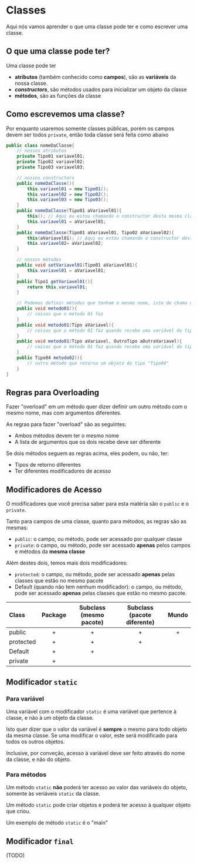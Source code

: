 # Classes

Aqui nós vamos aprender o que uma classe pode ter e como escrever uma classe.

## O que uma classe pode ter?

Uma classe pode ter
* **atributos** (também conhecido como **campos**), são as **variáveis** da nossa classe.
* **_constructors_**, são métodos usados para inicializar um objeto da classe
* **métodos**, são as funções da classe

## Como escrevemos uma classe?

Por enquanto usaremos somente classes públicas, porém os campos devem ser todos `private`, então toda classe será feita como abaixo

~~~ java
public class nomeDaClasse{
    // nossos atributos
    private Tipo01 variavel01;
    private Tipo02 variavel02;
    private Tipo03 variavel03;

    // nossos constructors
    public nomeDaClasse(){
        this.variavel01 = new Tipo01();
        this.variavel02 = new Tipo02();
        this.variavel03 = new Tipo03();
    }
    public nomeDaClasse(Tipo01 aVariavel01){
        this(); // Aqui eu estou chamando o constructor desta mesma classe
        this.variavel01 = aVariavel01;
    }
    public nomeDaClasse(Tipo01 aVariavel01, Tipo02 aVariavel02){
        this(aVariavel01); // Aqui eu estou chamando o constructor desta mesma classe
        this.variavel02= aVariavel02;
    }

    // nossos métodos
    public void setVariavel01(Tipo01 aVariavel01){
        this.variavel01 = aVariavel01;
    }
    public Tipo1 getVariavel01(){
        return this.variavel01;
    }

    // Podemos definir métodos que tenham o mesmo nome, isto de chama overloading
    public void metodo01(){
        // coisas que o método 01 faz
    }
    public void metodo01(Tipo aVariavel){
        // coisas que o método 01 faz quando recebe uma variável do tipo "Tipo"
    }
    public void metodo01(Tipo aVariavel, OutroTipo aOutraVariavel){
        // coisas que o método 01 faz quando recebe uma variável do tipo "Tipo", e uma outra variável do tipo "OutroTipo"
    }
    public Tipo04 metodo02(){
        // outro método que retorna um objeto do tipo "Tipo04"
    }
}
~~~


## Regras para Overloading

Fazer "overload" em um método quer dizer definir um outro método com o mesmo nome, mas com argumentos diferentes.

As regras para fazer "overload" são as seguintes:
* Ambos métodos devem ter o mesmo nome
* A lista de argumentos que os dois recebe deve ser diferente

Se dois métodos seguem as regras acima, eles podem, ou não, ter:
* Tipos de retorno diferentes
* Ter diferentes modificadores de acesso

## Modificadores de Acesso

O modificadores que você precisa saber para esta matéria são o `public` e o `private`.

Tanto para campos de uma classe, quanto para métodos, as regras são as mesmas:
* `public`: o campo, ou método, pode ser acessado por qualquer classe
* `private`: o campo, ou método, pode ser acessado **apenas** pelos campos e métodos da **mesma classe**

Além destes dois, temos mais dois modificadores:
* `protected`: o campo, ou método, pode ser acessado **apenas** pelas classes que estão no mesmo pacote
* Default (quando não tem nenhum modificador): o campo, ou método, pode ser acessado **apenas** pelas classes que estão no mesmo pacote.

| Class   | Package | Subclass (mesmo pacote) | Subclass (pacote diferente) | Mundo |
|:---     |:---:    |:---:                    |:---:                        |:---:  |
public    | + | + | + | + |
protected | + | + | + |   |
Default   | + | + |   |   |
private   | + |   |   |   |



## Modificador `static`

### Para variável

Uma variável com o modificador `static` é uma variável que pertence à classe, e não à um objeto da classe.

Isto quer dizer que o valor da variável é **sempre** o mesmo para todo objeto da mesma classe.
Se uma modificar o valor, este será modificado para todos os outros objetos.

Inclusive, por conveção, acesso à variável deve ser feito através do nome da classe, e não do objeto.

### Para métodos

Um método `static` **não** poderá ter acesso ao valor das variáveis do objeto, somente às veriáveis `static` da classe.

Um método `static` pode criar objetos e poderá ter acesso à qualquer objeto que criou.

Um exemplo de método `static` é o "main"


## Modificador `final`
(TODO)
